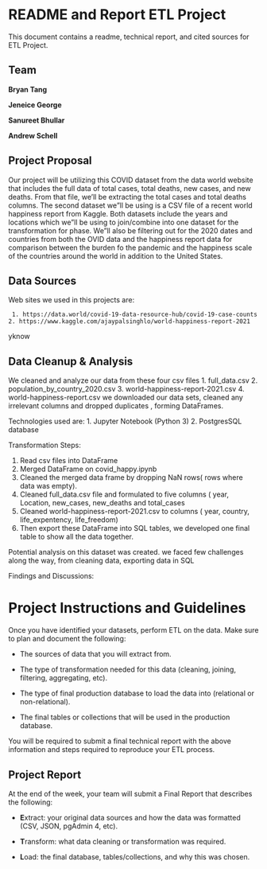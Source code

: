 # README and Report ETL Project

This document contains a readme, technical report, and cited sources for ETL Project.

## Team

**Bryan Tang**

**Jeneice George**

**Sanureet Bhullar**

**Andrew Schell**

## Project Proposal

Our project will be utilizing this COVID dataset from the data world website that includes the full data of total cases, total deaths, new cases, and new deaths. From that file, we’ll be extracting the total cases and total deaths columns. The second dataset we”ll be using is a CSV file of a recent world happiness report from Kaggle. Both datasets include the years and locations which we”ll be using to join/combine into one dataset for the transformation for phase. We”ll also be filtering out for the 2020 dates and countries from both the OVID data and the happiness report data for comparison between the burden fo the pandemic and the happiness scale of the countries around the world in addition to the United States. 

## Data Sources
Web sites we used in this projects are:

     1. https://data.world/covid-19-data-resource-hub/covid-19-case-counts
    2. https://www.kaggle.com/ajaypalsinghlo/world-happiness-report-2021

yknow

## Data Cleanup & Analysis
  We cleaned and analyze our data from these four csv files
    1. full_data.csv
    2. population_by_country_2020.csv
    3. world-happiness-report-2021.csv
    4. world-happiness-report.csv
we downloaded our data sets, cleaned any irrelevant columns and dropped duplicates , forming DataFrames.


Technologies used are:
    1. Jupyter Notebook (Python 3)
    2. PostgresSQL database

Transformation Steps:
1. Read csv files into DataFrame
2. Merged DataFrame on covid_happy.ipynb
3. Cleaned the merged data frame by dropping NaN rows( rows where data was empty).
4. Cleaned full_data.csv file and formulated to five columns ( year, Location, new_cases, new_deaths and total_cases
5. Cleaned world-happiness-report-2021.csv  to columns ( year, country, life_expentency, life_freedom)
6. Then export these DataFrame into SQL tables, we developed one final table to show all the data together.

Potential analysis on this dataset was created.
we faced few challenges along the way, from cleaning data, exporting data in SQL

Findings and Discussions:




# Project Instructions and Guidelines
Once you have identified your datasets, perform ETL on the data. Make sure to plan and document the following:

* The sources of data that you will extract from.

* The type of transformation needed for this data (cleaning, joining, filtering, aggregating, etc).

* The type of final production database to load the data into (relational or non-relational).

* The final tables or collections that will be used in the production database.

You will be required to submit a final technical report with the above information and steps required to reproduce your ETL process.

## Project Report

At the end of the week, your team will submit a Final Report that describes the following:

* **E**xtract: your original data sources and how the data was formatted (CSV, JSON, pgAdmin 4, etc).

* **T**ransform: what data cleaning or transformation was required.

* **L**oad: the final database, tables/collections, and why this was chosen.



